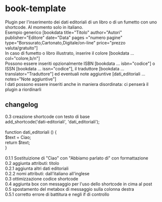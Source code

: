 # book-template
Plugin per l'inserimento dei dati editoriali di un libro o di un fumetto con uno shortcode. Al momento solo in italiano.<br/>
Esempio generico [bookdata title="Titolo" author="Autori" publisher="Editore" date="Data" pages ="numero pagine" type="Borssurato,Cartonato,Digitale/on-line" price="prezzo valuta/gratuito"]<br/>
In caso di fumetto o libro illustrato, inserire il colore [bookdata ... col="colore,b/n"]<br/>
Possono essere inseriti opzionalmente ISBN [bookdata ... isbn="codice"] o ISSN [bookdata ... issn="codice"], il traduttore [bookdata ... translator="Traduttore"] ed eventuali note aggiuntive [dati_editoriali ... notes="Note aggiuntive"]<br/>
I dati possono essere inseriti anche in maniera disordinata: ci penserà il plugin a riordinarli

## changelog

0.3 creazione shortcode con testo di base<br/>
add_shortcode('dati-editoriali', 'dati_editoriali');<br/>
<br/>
function dati_editoriali () {<br/>
  $text = Ciao;<br/>
  return $text;<br/>
}<br/>
<br/>
0.1.1 Sostituizione di "Ciao" con "Abbiamo parlato di" con formattazione<br/>
0.2 aggiunta attributi: titolo<br/>
0.2.1 aggiunta altri dati editoriali<br/>
0.2.2 nomi attributi: dall'italiano all'inglese<br/>
0.3 ottimizzazione codice shortcode<br/>
0.4 aggiunta box con messaggio per l'uso dello shortcode in cima al post<br/>
0.5 spostamento del metabox di messaggio sulla colonna destra<br/>
0.5.1 corretto errore di battitura e negli if di controllo
